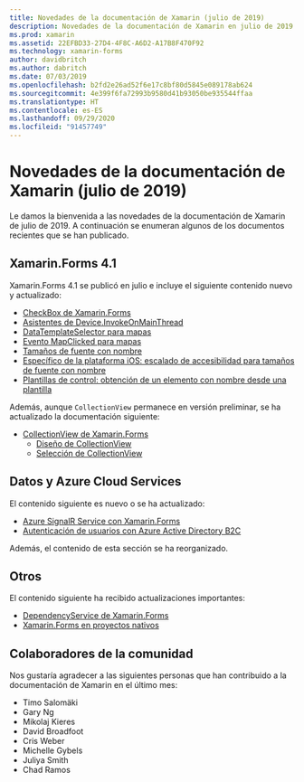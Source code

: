 ```yaml
---
title: Novedades de la documentación de Xamarin (julio de 2019)
description: Novedades de la documentación de Xamarin en julio de 2019.
ms.prod: xamarin
ms.assetid: 22EFBD33-27D4-4F8C-A6D2-A17B8F470F92
ms.technology: xamarin-forms
author: davidbritch
ms.author: dabritch
ms.date: 07/03/2019
ms.openlocfilehash: b2fd2e26ad52f6e17c8bf80d5845e089178ab624
ms.sourcegitcommit: 4e399f6fa72993b9580d41b93050be935544ffaa
ms.translationtype: HT
ms.contentlocale: es-ES
ms.lasthandoff: 09/29/2020
ms.locfileid: "91457749"
---
```

# <a name="xamarin-docs-whats-new-july-2019"></a>Novedades de la documentación de Xamarin (julio de 2019)

Le damos la bienvenida a las novedades de la documentación de Xamarin de julio de 2019. A continuación se enumeran algunos de los documentos recientes que se han publicado.

## <a name="xamarinforms-41"></a>Xamarin.Forms 4.1

Xamarin.Forms 4.1 se publicó en julio e incluye el siguiente contenido nuevo y actualizado:

- [CheckBox de Xamarin.Forms](~/xamarin-forms/user-interface/checkbox.md)
- [Asistentes de Device.InvokeOnMainThread](~/xamarin-forms/platform/device.md#interact-with-the-ui-from-background-threads)
- [DataTemplateSelector para mapas](~/xamarin-forms/user-interface/map/pins.md#choose-item-appearance-at-runtime)
- [Evento MapClicked para mapas](~/xamarin-forms/user-interface/map/map.md#map-clicks)
- [Tamaños de fuente con nombre](~/xamarin-forms/user-interface/text/fonts.md#named-font-sizes)
- [Específico de la plataforma iOS: escalado de accesibilidad para tamaños de fuente con nombre](~/xamarin-forms/platform/ios/named-font-size-scaling.md)
- [Plantillas de control: obtención de un elemento con nombre desde una plantilla](~/xamarin-forms/app-fundamentals/templates/control-template.md#get-a-named-element-from-a-template)

Además, aunque `CollectionView` permanece en versión preliminar, se ha actualizado la documentación siguiente:

- [CollectionView de Xamarin.Forms](~/xamarin-forms/user-interface/collectionview/index.md)
  - [Diseño de CollectionView](~/xamarin-forms/user-interface/collectionview/layout.md)
  - [Selección de CollectionView](~/xamarin-forms/user-interface/collectionview/selection.md)

## <a name="data--azure-cloud-services"></a>Datos y Azure Cloud Services

El contenido siguiente es nuevo o se ha actualizado:

- [Azure SignalR Service con Xamarin.Forms](../xamarin-forms/data-cloud/azure-services/azure-signalr.md)
- [Autenticación de usuarios con Azure Active Directory B2C](~/xamarin-forms/data-cloud/authentication/azure-ad-b2c.md)

Además, el contenido de esta sección se ha reorganizado.

## <a name="other"></a>Otros

El contenido siguiente ha recibido actualizaciones importantes:

- [DependencyService de Xamarin.Forms](../xamarin-forms/app-fundamentals/dependency-service/index.md)
- [Xamarin.Forms en proyectos nativos](../xamarin-forms/platform/native-forms.md)

## <a name="community-contributors"></a>Colaboradores de la comunidad

Nos gustaría agradecer a las siguientes personas que han contribuido a la documentación de Xamarin en el último mes:

- Timo Salomäki
- Gary Ng
- Mikolaj Kieres
- David Broadfoot
- Cris Weber
- Michelle Gybels
- Juliya Smith
- Chad Ramos